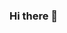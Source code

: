 ### Hi there 👋

<!--
**tomascorrea93/tomascorrea93** is a ✨ _special_ ✨ repository because its `README.md` (this file) appears on your GitHub profile.

Here are some ideas to get you started:

- 🔭 I’m currently working on How to be a data scientist

- ⚡ Fun fact: BOCA
-->
